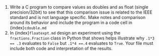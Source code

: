 
1. Write a C program to compare values as doubles and as float (single precision/32bit) to see that this comparison issue is related to the IEEE standard and is not language specific.  Make notes and comparison around its behavior and include the program in a code cell in  {index}`cdouble.md`
2. In {index}`floatexpt.md` design an experiment using the `fractions.Fraction` class in Python that shows helps illustrate why `.1*3 == .3` evaluates to `False` but `.1*4 ==.4` evaluates to `True`. Your file must include both code and interpretation of the results. 